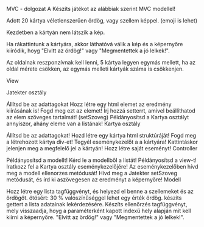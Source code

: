 MVC - dolgozat A
Készíts játékot az alábbiak szerint MVC modellel!

Adott 20 kártya véletlenszerűen ördög, vagy szellem képpel. (emoji is lehet)

Kezdetben a kártyán nem látszik a kép. 

Ha rákattintunk a kártyára, akkor láthatóvá válik a kép és a képernyőre kiíródik, hoyg "Elvitt az ördög!" vagy "Megmentettek a jó lelkek!".

Az oldalnak reszponzívnak kell lenni, 5 kártya legyen egymás mellett, ha az oldal mérete csökken, az egymás melleti kártyák száma is csökkenjen. 

View

Jatekter osztály

Állítsd be az adattagokat
Hozz létre egy html elemet az eredmény kiírásának is! Fogd meg ezt az elemet!
Írj hozzá setterrt, amivel beállíthatod az elem szöveges tartalmát! (setSzoveg)
Példányosítsd a Kartya osztályt annyiszor, ahány eleme van a listának!
Kartya osztály

Állítsd be az adattagokat!
Hozd létre egy kártya  html struktúráját!
Fogd meg a létrehozott kártya div-et!
Tegyél eseménykezelőt a a kártyára!
Kattintáskor jelenjen meg a megfelelő jel a kártyán!
Hozz létre saját eseményt!
Controller

Példányosítsd a modellt!
Kérd le a modellből a listát!
Példányosítsd a view-t!
Iratkozz fel a Kartya osztály eseménykezelőjére!
Az eseménykezelőben hívd meg a modell ellenorzes metódusát!
Hívd meg a Jatekter setSzoveg metódusát, és írd ki aszövegesen az eredményt a képernyőre!
Modell

Hozz létre egy lista tagfüggvényt, és helyezd el benne a szellemeket és az ördögöt. 
ötösért: 30 % valószínűséggel lehet egy érték ördög. 
készíts gettert a lista adatainak lekérdezésére. 
Készíts ellenőrzés tagfüggvényt, mely visszaadja, hoyg a paraméterként kapott indexű hely alapján mit kell kiírni a képernyőre.  "Elvitt az ördög!" vagy "Megmentettek a jó lelkek!".
